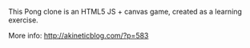 This Pong clone is an HTML5 JS + canvas game, created as a learning exercise.

More info: http://akineticblog.com/?p=583